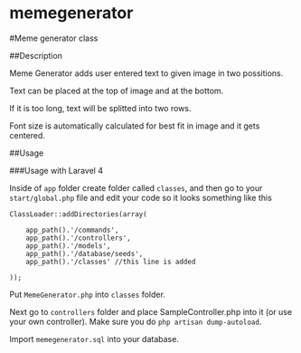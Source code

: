 memegenerator
=============

#Meme generator class

##Description

Meme Generator adds user entered text to given image in two possitions. 

Text can be placed at the top of image and at the bottom. 

If it is too long, text will be splitted into two rows. 

Font size is automatically calculated for best fit in image and it gets centered.

##Usage

###Usage with Laravel 4

Inside of `app` folder create folder called `classes`, and then go to your `start/global.php` file and edit your code so it looks something like this 

    ClassLoader::addDirectories(array(

		app_path().'/commands',
		app_path().'/controllers',
		app_path().'/models',
		app_path().'/database/seeds',
		app_path().'/classes' //this line is added

	));

Put `MemeGenerator.php` into `classes` folder.

Next go to `controllers` folder and place SampleController.php into it (or use your own controller).
Make sure you do `php artisan dump-autoload`.

Import `memegenerator.sql` into your database.

